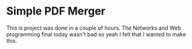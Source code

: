 # Simple PDF Merger
This is project was done in a couple of hours.
The Networks and Web programming final today wasn't bad so yeah I felt that I wanted to make this.
